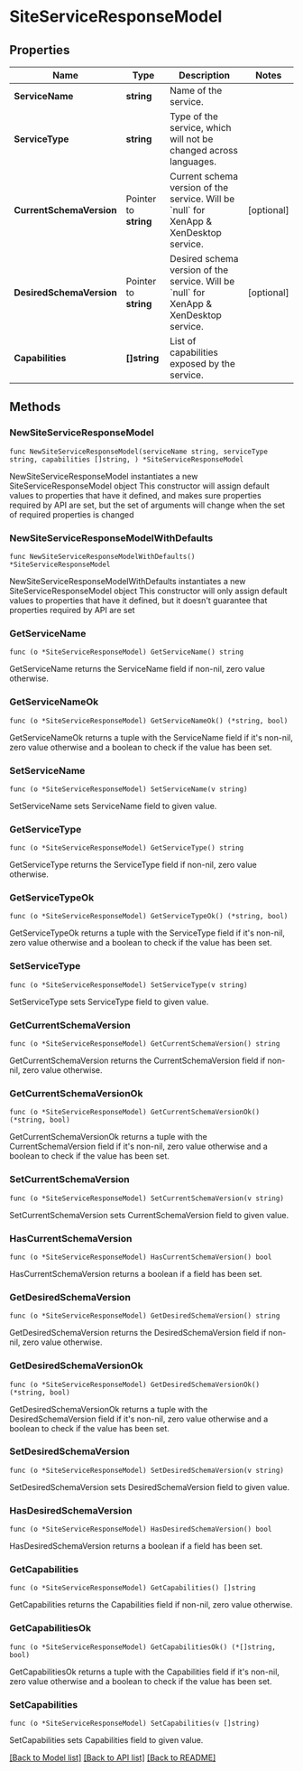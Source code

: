 # SiteServiceResponseModel

## Properties

Name | Type | Description | Notes
------------ | ------------- | ------------- | -------------
**ServiceName** | **string** | Name of the service. | 
**ServiceType** | **string** | Type of the service, which will not be changed across languages. | 
**CurrentSchemaVersion** | Pointer to **string** | Current schema version of the service. Will be &#x60;null&#x60; for XenApp &amp; XenDesktop service. | [optional] 
**DesiredSchemaVersion** | Pointer to **string** | Desired schema version of the service. Will be &#x60;null&#x60; for XenApp &amp; XenDesktop service. | [optional] 
**Capabilities** | **[]string** | List of capabilities exposed by the service. | 

## Methods

### NewSiteServiceResponseModel

`func NewSiteServiceResponseModel(serviceName string, serviceType string, capabilities []string, ) *SiteServiceResponseModel`

NewSiteServiceResponseModel instantiates a new SiteServiceResponseModel object
This constructor will assign default values to properties that have it defined,
and makes sure properties required by API are set, but the set of arguments
will change when the set of required properties is changed

### NewSiteServiceResponseModelWithDefaults

`func NewSiteServiceResponseModelWithDefaults() *SiteServiceResponseModel`

NewSiteServiceResponseModelWithDefaults instantiates a new SiteServiceResponseModel object
This constructor will only assign default values to properties that have it defined,
but it doesn't guarantee that properties required by API are set

### GetServiceName

`func (o *SiteServiceResponseModel) GetServiceName() string`

GetServiceName returns the ServiceName field if non-nil, zero value otherwise.

### GetServiceNameOk

`func (o *SiteServiceResponseModel) GetServiceNameOk() (*string, bool)`

GetServiceNameOk returns a tuple with the ServiceName field if it's non-nil, zero value otherwise
and a boolean to check if the value has been set.

### SetServiceName

`func (o *SiteServiceResponseModel) SetServiceName(v string)`

SetServiceName sets ServiceName field to given value.


### GetServiceType

`func (o *SiteServiceResponseModel) GetServiceType() string`

GetServiceType returns the ServiceType field if non-nil, zero value otherwise.

### GetServiceTypeOk

`func (o *SiteServiceResponseModel) GetServiceTypeOk() (*string, bool)`

GetServiceTypeOk returns a tuple with the ServiceType field if it's non-nil, zero value otherwise
and a boolean to check if the value has been set.

### SetServiceType

`func (o *SiteServiceResponseModel) SetServiceType(v string)`

SetServiceType sets ServiceType field to given value.


### GetCurrentSchemaVersion

`func (o *SiteServiceResponseModel) GetCurrentSchemaVersion() string`

GetCurrentSchemaVersion returns the CurrentSchemaVersion field if non-nil, zero value otherwise.

### GetCurrentSchemaVersionOk

`func (o *SiteServiceResponseModel) GetCurrentSchemaVersionOk() (*string, bool)`

GetCurrentSchemaVersionOk returns a tuple with the CurrentSchemaVersion field if it's non-nil, zero value otherwise
and a boolean to check if the value has been set.

### SetCurrentSchemaVersion

`func (o *SiteServiceResponseModel) SetCurrentSchemaVersion(v string)`

SetCurrentSchemaVersion sets CurrentSchemaVersion field to given value.

### HasCurrentSchemaVersion

`func (o *SiteServiceResponseModel) HasCurrentSchemaVersion() bool`

HasCurrentSchemaVersion returns a boolean if a field has been set.

### GetDesiredSchemaVersion

`func (o *SiteServiceResponseModel) GetDesiredSchemaVersion() string`

GetDesiredSchemaVersion returns the DesiredSchemaVersion field if non-nil, zero value otherwise.

### GetDesiredSchemaVersionOk

`func (o *SiteServiceResponseModel) GetDesiredSchemaVersionOk() (*string, bool)`

GetDesiredSchemaVersionOk returns a tuple with the DesiredSchemaVersion field if it's non-nil, zero value otherwise
and a boolean to check if the value has been set.

### SetDesiredSchemaVersion

`func (o *SiteServiceResponseModel) SetDesiredSchemaVersion(v string)`

SetDesiredSchemaVersion sets DesiredSchemaVersion field to given value.

### HasDesiredSchemaVersion

`func (o *SiteServiceResponseModel) HasDesiredSchemaVersion() bool`

HasDesiredSchemaVersion returns a boolean if a field has been set.

### GetCapabilities

`func (o *SiteServiceResponseModel) GetCapabilities() []string`

GetCapabilities returns the Capabilities field if non-nil, zero value otherwise.

### GetCapabilitiesOk

`func (o *SiteServiceResponseModel) GetCapabilitiesOk() (*[]string, bool)`

GetCapabilitiesOk returns a tuple with the Capabilities field if it's non-nil, zero value otherwise
and a boolean to check if the value has been set.

### SetCapabilities

`func (o *SiteServiceResponseModel) SetCapabilities(v []string)`

SetCapabilities sets Capabilities field to given value.



[[Back to Model list]](../README.md#documentation-for-models) [[Back to API list]](../README.md#documentation-for-api-endpoints) [[Back to README]](../README.md)


